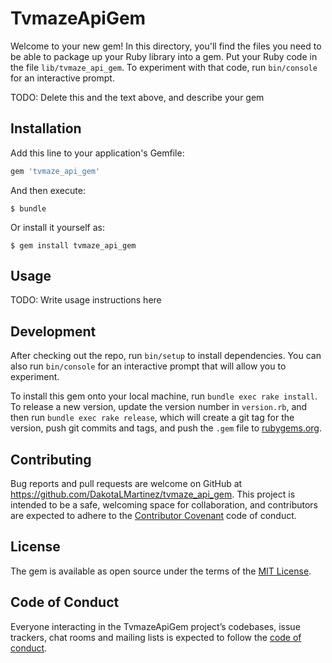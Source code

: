 # TvmazeApiGem

Welcome to your new gem! In this directory, you'll find the files you need to be able to package up your Ruby library into a gem. Put your Ruby code in the file `lib/tvmaze_api_gem`. To experiment with that code, run `bin/console` for an interactive prompt.

TODO: Delete this and the text above, and describe your gem

## Installation

Add this line to your application's Gemfile:

```ruby
gem 'tvmaze_api_gem'
```

And then execute:

    $ bundle

Or install it yourself as:

    $ gem install tvmaze_api_gem

## Usage

TODO: Write usage instructions here

## Development

After checking out the repo, run `bin/setup` to install dependencies. You can also run `bin/console` for an interactive prompt that will allow you to experiment.

To install this gem onto your local machine, run `bundle exec rake install`. To release a new version, update the version number in `version.rb`, and then run `bundle exec rake release`, which will create a git tag for the version, push git commits and tags, and push the `.gem` file to [rubygems.org](https://rubygems.org).

## Contributing

Bug reports and pull requests are welcome on GitHub at https://github.com/DakotaLMartinez/tvmaze_api_gem. This project is intended to be a safe, welcoming space for collaboration, and contributors are expected to adhere to the [Contributor Covenant](http://contributor-covenant.org) code of conduct.

## License

The gem is available as open source under the terms of the [MIT License](https://opensource.org/licenses/MIT).

## Code of Conduct

Everyone interacting in the TvmazeApiGem project’s codebases, issue trackers, chat rooms and mailing lists is expected to follow the [code of conduct](https://github.com/DakotaLMartinez/tvmaze_api_gem/blob/master/CODE_OF_CONDUCT.md).
